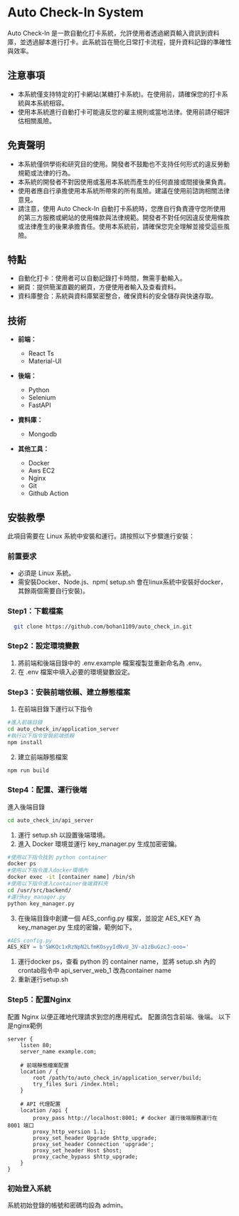 # Auto Check-In System

Auto Check-In 是一款自動化打卡系統，允許使用者透過網頁輸入資訊到資料庫，並透過腳本進行打卡。此系統旨在簡化日常打卡流程，提升資料記錄的準確性與效率。

## 注意事項
- 本系統僅支持特定的打卡網站(某糖打卡系統)。在使用前，請確保您的打卡系統與本系統相容。
- 使用本系統進行自動打卡可能違反您的雇主規則或當地法律。使用前請仔細評估相關風險。

## 免責聲明
- 本系統僅供學術和研究目的使用。開發者不鼓勵也不支持任何形式的違反勞動規範或法律的行為。
- 本系統的開發者不對因使用或濫用本系統而產生的任何直接或間接後果負責。
- 使用者應自行承擔使用本系統所帶來的所有風險。建議在使用前諮詢相關法律意見。
- 請注意，使用 Auto Check-In 自動打卡系統時，您應自行負責遵守您所使用的第三方服務或網站的使用條款與法律規範。開發者不對任何因違反使用條款或法律產生的後果承擔責任。使用本系統前，請確保您完全理解並接受這些風險。

## 特點
- 自動化打卡：使用者可以自動記錄打卡時間，無需手動輸入。
- 網頁：提供簡潔直觀的網頁，方便使用者輸入及查看資料。
- 資料庫整合：系統與資料庫緊密整合，確保資料的安全儲存與快速存取。

## 技術

- **前端：**
  - React Ts
  - Material-UI

- **後端：**
  - Python
  - Selenium
  - FastAPI

- **資料庫：**
  - Mongodb

- **其他工具：**
  - Docker
  - Aws EC2
  - Nginx
  - Git
  - Github Action

## 安裝教學

此項目需要在 Linux 系統中安裝和運行。請按照以下步驟進行安裝：

### 前置要求
- 必須是 Linux 系統。
- 需安裝Docker、Node.js、npm( setup.sh 會在linux系統中安裝好docker，其餘兩個需要自行安裝)。

### Step1：下載檔案
```bash
  git clone https://github.com/bohan1109/auto_check_in.git
```
### Step2：設定環境變數
1. 將前端和後端目錄中的 .env.example 檔案複製並重新命名為 .env。
2. 在 .env 檔案中填入必要的環境變數設定。

### Step3：安裝前端依賴、建立靜態檔案
1. 在前端目錄下運行以下指令
```bash
#進入前端目錄
cd auto_check_in/application_server
#執行以下指令安裝前端依賴
npm install
```
2. 建立前端靜態檔案
```bash
npm run build
```
### Step4：配置、運行後端
進入後端目錄
```bash
cd auto_check_in/api_server
```
1. 運行 setup.sh 以設置後端環境。
2. 進入 Docker 環境並運行 key_manager.py 生成加密密鑰。
```bash
#使用以下指令找到 python container
docker ps
#使用以下指令進入docker環境內
docker exec -it [container name] /bin/sh
#使用以下指令進入container後端資料夾
cd /usr/src/backend/
#運行key_manager.py
python key_manager.py
```
3. 在後端目錄中創建一個 AES_config.py 檔案，並設定 AES_KEY 為 key_manager.py 生成的密鑰，範例如下。
```python
#AES_config.py
AES_KEY = b'SWKQc1xRzNpN2LfmKOsyyIdNvU_3V-a1zBuGzcJ-ooo='
```
1. 運行docker ps，查看 python 的 container name，並將 setup.sh 內的crontab指令中 api_server_web_1 改為container name
2. 重新運行setup.sh

### Step5：配置Nginx
配置 Nginx 以便正確地代理請求到您的應用程式。
配置須包含前端、後端。
以下是nginx範例
```
server {
    listen 80;
    server_name example.com;

    # 前端靜態檔案配置
    location / {
        root /path/to/auto_check_in/application_server/build;
        try_files $uri /index.html;
    }

    # API 代理配置
    location /api {
        proxy_pass http://localhost:8001; # docker 運行後端服務運行在 8001 端口
        proxy_http_version 1.1;
        proxy_set_header Upgrade $http_upgrade;
        proxy_set_header Connection 'upgrade';
        proxy_set_header Host $host;
        proxy_cache_bypass $http_upgrade;
    }
}
```

### 初始登入系統
系統初始登錄的帳號和密碼均設為 admin。